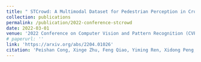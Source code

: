 ```yaml
---
title: " STCrowd: A Multimodal Dataset for Pedestrian Perception in Crowded Scenes. "
collection: publications
permalink: /publication/2022-conference-stcrowd
date: 2022-03-01
venue: '2022 Conference on Computer Vision and Pattern Recognition (CVPR 2022)'
# paperurl: ''
link: 'https://arxiv.org/abs/2204.01026'
citation: 'Peishan Cong, Xinge Zhu, Feng Qiao, Yiming Ren, Xidong Peng, Yuenan Hou, Lan Xu, Ruigang Yang, Dinesh Manocha, Yuexin Ma. Conference on Computer Vision and Pattern Recognition (2022)'
---
```


